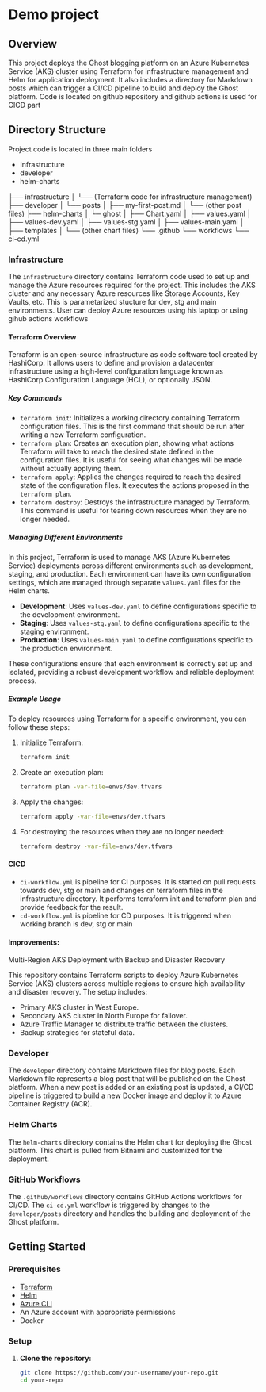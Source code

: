 # Demo project

## Overview

This project deploys the Ghost blogging platform on an Azure Kubernetes Service (AKS) cluster using Terraform for infrastructure management and Helm for application deployment. It also includes a directory for Markdown posts which can trigger a CI/CD pipeline to build and deploy the Ghost platform.
Code is located on github repository and github actions is used for CICD part

## Directory Structure
Project code is located in three main folders
  - Infrastructure
  - developer
  - helm-charts

├── infrastructure
│ └── (Terraform code for infrastructure management)
├── developer
│ └── posts
│ ├── my-first-post.md
│ └── (other post files)
├── helm-charts
│ └─ ghost
│ ├── Chart.yaml
│ ├── values.yaml
│ ├── values-dev.yaml
│ ├── values-stg.yaml
│ ├── values-main.yaml
│ ├── templates
│ └── (other chart files)
└── .github
└── workflows
└── ci-cd.yml


### Infrastructure

The `infrastructure` directory contains Terraform code used to set up and manage the Azure resources required for the project. This includes the AKS cluster and any necessary Azure resources like Storage Accounts, Key Vaults, etc.
This is parametarized stucture for dev, stg and main environments. User can deploy Azure resources using his laptop or using gihub actions workflows

#### Terraform Overview

Terraform is an open-source infrastructure as code software tool created by HashiCorp. It allows users to define and provision a datacenter infrastructure using a high-level configuration language known as HashiCorp Configuration Language (HCL), or optionally JSON.

##### Key Commands

- `terraform init`: Initializes a working directory containing Terraform configuration files. This is the first command that should be run after writing a new Terraform configuration.
- `terraform plan`: Creates an execution plan, showing what actions Terraform will take to reach the desired state defined in the configuration files. It is useful for seeing what changes will be made without actually applying them.
- `terraform apply`: Applies the changes required to reach the desired state of the configuration files. It executes the actions proposed in the `terraform plan`.
- `terraform destroy`: Destroys the infrastructure managed by Terraform. This command is useful for tearing down resources when they are no longer needed.

##### Managing Different Environments

In this project, Terraform is used to manage AKS (Azure Kubernetes Service) deployments across different environments such as development, staging, and production. Each environment can have its own configuration settings, which are managed through separate `values.yaml` files for the Helm charts.

- **Development**: Uses `values-dev.yaml` to define configurations specific to the development environment.
- **Staging**: Uses `values-stg.yaml` to define configurations specific to the staging environment.
- **Production**: Uses `values-main.yaml` to define configurations specific to the production environment.

These configurations ensure that each environment is correctly set up and isolated, providing a robust development workflow and reliable deployment process.

##### Example Usage

To deploy resources using Terraform for a specific environment, you can follow these steps:

1. Initialize Terraform:
    ```sh
    terraform init
    ```

2. Create an execution plan:
    ```sh
    terraform plan -var-file=envs/dev.tfvars
    ```

3. Apply the changes:
    ```sh
    terraform apply -var-file=envs/dev.tfvars
    ```

4. For destroying the resources when they are no longer needed:
    ```sh
    terraform destroy -var-file=envs/dev.tfvars
    ```
#### CICD 
 - `ci-workflow.yml` is pipeline for CI purposes. It is started on pull requests towards dev, stg or main and changes on terraform files in the infrastructure directory. It performs terraform init and terraform plan and provide feedback for the result.
 - `cd-workflow.yml` is pipeline for CD purposes. It is triggered when working branch is dev, stg or main
#### Improvements:
Multi-Region AKS Deployment with Backup and Disaster Recovery

This repository contains Terraform scripts to deploy Azure Kubernetes Service (AKS) clusters across multiple regions to ensure high availability and disaster recovery. The setup includes:

- Primary AKS cluster in West Europe.
- Secondary AKS cluster in North Europe for failover.
- Azure Traffic Manager to distribute traffic between the clusters.
- Backup strategies for stateful data.


### Developer

The `developer` directory contains Markdown files for blog posts. Each Markdown file represents a blog post that will be published on the Ghost platform. When a new post is added or an existing post is updated, a CI/CD pipeline is triggered to build a new Docker image and deploy it to Azure Container Registry (ACR).

### Helm Charts

The `helm-charts` directory contains the Helm chart for deploying the Ghost platform. This chart is pulled from Bitnami and customized for the deployment.

### GitHub Workflows

The `.github/workflows` directory contains GitHub Actions workflows for CI/CD. The `ci-cd.yml` workflow is triggered by changes to the `developer/posts` directory and handles the building and deployment of the Ghost platform.

## Getting Started

### Prerequisites

- [Terraform](https://www.terraform.io/downloads.html)
- [Helm](https://helm.sh/docs/intro/install/)
- [Azure CLI](https://docs.microsoft.com/en-us/cli/azure/install-azure-cli)
- An Azure account with appropriate permissions
- Docker

### Setup

1. **Clone the repository:**

   ```sh
   git clone https://github.com/your-username/your-repo.git
   cd your-repo